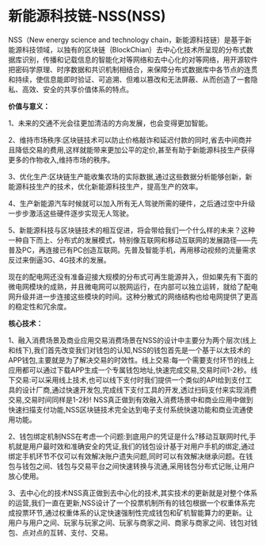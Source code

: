 # 新能源科技链-NSS(NSS)

NSS（New energy science and technology chain，新能源科技链）是基于新能源科技领域，以独有的区块链｛BlockChian｝去中心化技术所呈现的分布式数据库识别，传播和记载信息的智能化对等网络和去中心化的对等网络，用开源软件把密码学原理、时序数据和共识机制相结合，来保障分布式数据库中各节点的连贯和持续，使信息能即时验证、可追溯、但难以篡改和无法屏蔽、从而创造了一套隐私、高效、安全的共享价值体系的特点。

**价值与意义：**

1、未来的交通不光会往更加清洁的方向发展，也会变得更加智能。

2、维持市场秩序:区块链技术可以防止价格敲诈和延迟付款的同时,省去中间商并且降低交易的费用,这样就能带来更加公平的定价,甚至有助于新能源科技生产获得更多的作物收入,维持市场的秩序。

3、优化生产:区块链生产能收集农场的实际数据,通过这些数据分析能够创新，新能源科技生产的技术，优化新能源科技生产，提高生产的效率。

4、生产新能源汽车时候就可以加入所有无人驾驶所需的硬件，之后通过空中升级一步步激活这些硬件逐步实现无人驾驶。

5、新能源科技与区块链技术的相互促进，将会带给我们一个什么样的未来？这种一种自下而上、分布式的发展模式，特别像互联网和移动互联网的发展路径——先普及PC，再连接已有PC创造互联网。先普及智能手机，再用移动视频的流量需求反过来倒逼3G、4G技术的发展。

现在的配电网还没有准备迎接大规模的分布式可再生能源并入，但如果先有下面的微电网模块的成熟，并且微电网可以脱网运行，在内部可以独立运转，就给了配电网升级并进一步连接这些模块的时间。这种分散式的网络结构也给电网提供了更高的稳定性和冗余度。

**核心技术：**

1、融入消费场景及商业应用交易消费场景在NSS的设计中主要分为两个层次(线上和线下),我们首先改变我们对钱包的认知,NSS的钱包首先是一个基于以太技术的APP钱包,主要就是为了解决交易的时效性。线上交易:每一个需要支付环节的线上应用都可以通过下载APP生成一个专属钱包地址,快速完成交易,交易时间1-2秒。线下交易:可以采用线上技术,也可以线下支付时我们提供一个类似的API给到支付工具的设计厂商,通过快速开发包,完成线下支付工具的开发,透过扫码支付来实现消费交易,交易时间同样是1-2秒! NSS真正做到有效融入消费场景中和商业应用中做到快速扫描支付功能,NSS区块链技术完全达到电子支付系统快速功能和商业流通使用功能。

2、钱包绑定机制NSS在考虑一个问题:到底用户的凭证是什么?移动互联网时代,手机就是用户最时效和准确安全的凭证,我们的钱包设计基于对用户手机的绑定,通过绑定手机环节不仅可以有效解决账户遗失问题,同时可以有效解决继承问题。在钱包与钱包之间、钱包与交易平台之间快速转换与流通,采用钱包分布式记账,让用户放心使用。

3、去中心化的技术NSS真正做到去中心化的技术,其实技术的更新就是对整个体系的运营,我们一直在更新,NSS设计了一个投票机制所有的钱包根据一个权重体系完成投票环节,通过权重体系的认定快速强制性完成钱包和矿机智能算力的更新。让用户与用户之间、玩家与玩家之间、玩家与商家之间、商家与商家之间、钱包对钱包、点对点的互转、支付、交易。
